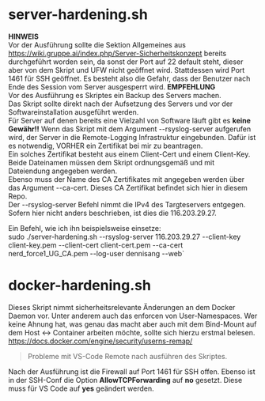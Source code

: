 # server-hardening.sh
**HINWEIS**<br/>
Vor der Ausführung sollte die Sektion Allgemeines aus https://wiki.gruppe.ai/index.php/Server-Sicherheitskonzept bereits durchgeführt worden sein, da sonst der Port auf 22 default steht, dieser aber von dem Skript und UFW nicht geöffnet wird. Stattdessen wird Port 1461 für SSH geöffnet. Es besteht also die Gefahr, dass der Benutzer nach Ende des Session vom Server ausgesperrt wird.
**EMPFEHLUNG**<br/>
Vor des Ausführung es Skriptes ein Backup des Servers machen.<br/>
Das Skript sollte direkt nach der Aufsetzung des Servers und vor der Softwareinstallation ausgeführt werden.<br/>
Für Server auf denen bereits eine Vielzahl von Software läuft gibt es **keine Gewähr!!**
Wenn das Skript mit dem Argument --rsyslog-server aufgerufen wird, der Server in die Remote-Logging Infrastruktur eingebunden. Dafür ist es notwendig, VORHER ein Zertifikat bei mir zu beantragen.<br/>
Ein solches Zertifikat besteht aus einem Client-Cert und einem Client-Key. Beide Dateinamen müssen dem Skript ordnungsgemäß und mit Dateiendung angegeben werden.<br/>
Ebenso muss der Name des CA Zertifikates mit angegeben werden über das Argument --ca-cert. Dieses CA Zertifikat befindet sich hier in diesem Repo.<br/>
Der --rsyslog-server Befehl nimmt die IPv4 des Targteservers entgegen. Sofern hier nicht anders beschrieben, ist dies die 116.203.29.27.<br/>

Ein Befehl, wie ich ihn beispielsweise einsetze:<br/>
sudo ./server-hardening.sh --rsyslog-server 116.203.29.27 --client-key client-key.pem --client-cert client-cert.pem --ca-cert nerd_force1_UG_CA.pem --log-user dennisang --web`

# docker-hardening.sh
Dieses Skript nimmt sicherheitsrelevante Änderungen an dem Docker Daemon vor. Unter anderem auch das enforcen von User-Namespaces. Wer keine Ahnung hat, was genau das macht aber auch mit dem Bind-Mount auf dem Host <-> Container arbeiten möchte, sollte sich hierzu erstmal belesen. https://docs.docker.com/engine/security/userns-remap/

> Probleme mit VS-Code Remote nach ausführen des Skriptes.

Nach der Ausführung ist die Firewall auf Port 1461 für SSH offen. Ebenso ist in der SSH-Conf die Option **AllowTCPForwarding** auf **no** gesetzt. Diese muss für VS Code auf **yes** geändert werden.
